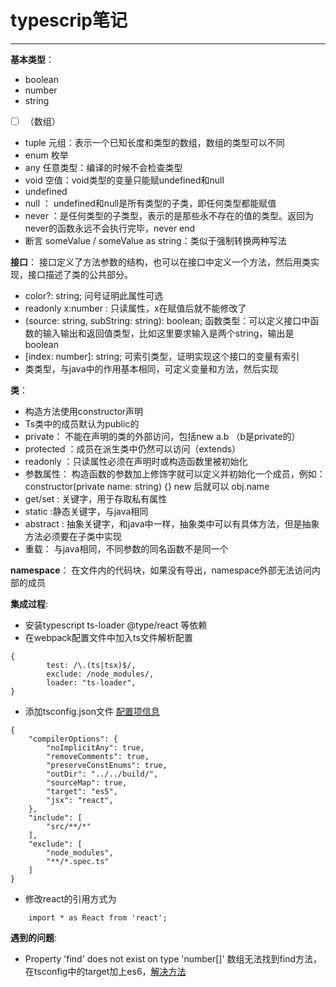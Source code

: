 # **typescrip笔记**

-----
**基本类型**：
- boolean
- number
- string
-  [  ]  （数组）
- tuple 元组：表示一个已知长度和类型的数组，数组的类型可以不同
- enum 枚举
- any 任意类型：编译的时候不会检查类型
- void 空值：void类型的变量只能赋undefined和null
- undefined
- null ： undefined和null是所有类型的子类，即任何类型都能赋值
- never ：是任何类型的子类型，表示的是那些永不存在的值的类型。返回为never的函数永远不会执行完毕，never end
- 断言 <string>someValue / someValue as string：类似于强制转换两种写法

**接口**：
    接口定义了方法参数的结构，也可以在接口中定义一个方法，然后用类实现，接口描述了类的公共部分。
- color?: string;  问号证明此属性可选
- readonly x:number : 只读属性，x在赋值后就不能修改了
- (source: string, subString: string): boolean; 函数类型：可以定义接口中函数的输入输出和返回值类型，比如这里要求输入是两个string，输出是boolean
- [index: number]: string; 可索引类型，证明实现这个接口的变量有索引
- 类类型，与java中的作用基本相同，可定义变量和方法，然后实现

**类**：
- 构造方法使用constructor声明
- Ts类中的成员默认为public的
- private： 不能在声明的类的外部访问，包括new a.b （b是private的）
- protected ：成员在派生类中仍然可以访问（extends）
- readonly ：只读属性必须在声明时或构造函数里被初始化
- 参数属性： 构造函数的参数加上修饰字就可以定义并初始化一个成员，例如：constructor(private name: string) {} new 后就可以 obj.name
- get/set : 关键字，用于存取私有属性
- static :静态关键字，与java相同
- abstract : 抽象关键字，和java中一样，抽象类中可以有具体方法，但是抽象方法必须要在子类中实现
- 重载： 与java相同，不同参数的同名函数不是同一个

**namespace**：
在文件内的代码块，如果没有导出，namespace外部无法访问内部的成员

**集成过程**:
- 安装typescript ts-loader @type/react 等依赖
- 在webpack配置文件中加入ts文件解析配置
```
{
        test: /\.(ts|tsx)$/,
        exclude: /node_modules/,
        loader: "ts-loader",
}
```
- 添加tsconfig.json文件 [配置项信息](https://www.tslang.cn/docs/handbook/compiler-options.html)
```
{
    "compilerOptions": {
        "noImplicitAny": true,
        "removeComments": true,
        "preserveConstEnums": true,
        "outDir": "../../build/",
        "sourceMap": true,
        "target": "es5",
        "jsx": "react",
    },
    "include": [
        "src/**/*"
    ],
    "exclude": [
        "node_modules",
        "**/*.spec.ts"
    ]
}
```
- 修改react的引用方式为 
```
    import * as React from 'react';
```

**遇到的问题**:
- Property 'find' does not exist on type 'number[]' 数组无法找到find方法，在tsconfig中的target加上es6，[解决方法](https://github.com/Microsoft/TypeScript/issues/6945)